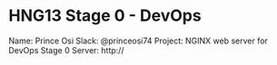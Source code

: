 # HNG13 Stage 0 - DevOps

Name: Prince Osi
Slack: @princeosi74
Project: NGINX web server for DevOps Stage 0 
Server: http://
